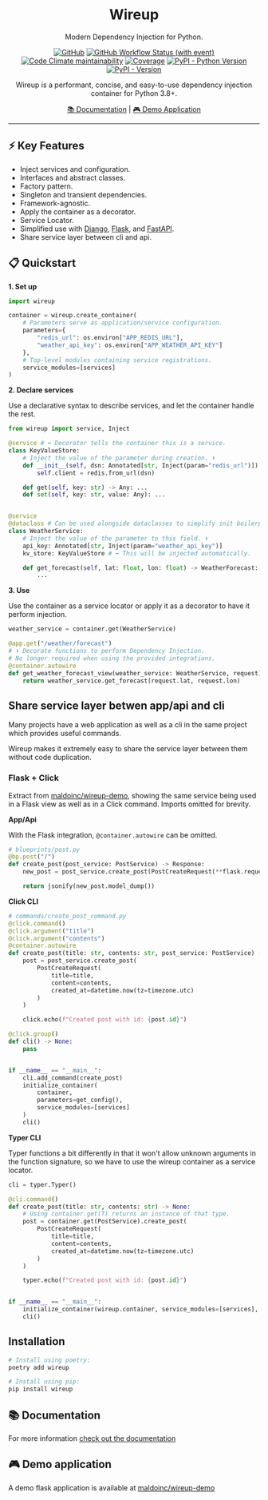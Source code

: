 <div align="center">
<h1>Wireup</h1>
<p>Modern Dependency Injection for Python.</p>

[![GitHub](https://img.shields.io/github/license/maldoinc/wireup)](https://github.com/maldoinc/wireup)
[![GitHub Workflow Status (with event)](https://img.shields.io/github/actions/workflow/status/maldoinc/wireup/run_all.yml)](https://github.com/maldoinc/wireup)
[![Code Climate maintainability](https://img.shields.io/codeclimate/maintainability/maldoinc/wireup?label=Code+Climate)](https://codeclimate.com/github/maldoinc/wireup)
[![Coverage](https://img.shields.io/codeclimate/coverage/maldoinc/wireup?label=Coverage)](https://codeclimate.com/github/maldoinc/wireup)
[![PyPI - Python Version](https://img.shields.io/pypi/pyversions/wireup)](https://pypi.org/project/wireup/)
[![PyPI - Version](https://img.shields.io/pypi/v/wireup)](https://pypi.org/project/wireup/)

<p>Wireup is a performant, concise, and easy-to-use dependency injection container for Python 3.8+.</p>
<p><a target="_blank" href="https://maldoinc.github.io/wireup">📚 Documentation</a> | <a target="_blank" href="https://github.com/maldoinc/wireup-demo">🎮 Demo Application</a></p>
</div>

---

## ⚡ Key Features
* Inject services and configuration.
* Interfaces and abstract classes.
* Factory pattern.
* Singleton and transient dependencies.
* Framework-agnostic.
* Apply the container as a decorator.
* Service Locator.
* Simplified use with [Django](https://maldoinc.github.io/wireup/latest/integrations/django/),
[Flask](https://maldoinc.github.io/wireup/latest/integrations/flask/), and 
[FastAPI](https://maldoinc.github.io/wireup/latest/integrations/fastapi/).
* Share service layer between cli and api.

## 📋 Quickstart

**1. Set up**

```python
import wireup

container = wireup.create_container(
    # Parameters serve as application/service configuration.
    parameters={
        "redis_url": os.environ["APP_REDIS_URL"],
        "weather_api_key": os.environ["APP_WEATHER_API_KEY"]
    },
    # Top-level modules containing service registrations.
    service_modules=[services]
)
```

**2. Declare services**

Use a declarative syntax to describe services, and let the container handle the rest.

```python
from wireup import service, Inject

@service # ⬅️ Decorator tells the container this is a service.
class KeyValueStore:
    # Inject the value of the parameter during creation. ⬇️ 
    def __init__(self, dsn: Annotated[str, Inject(param="redis_url")]):
        self.client = redis.from_url(dsn)

    def get(self, key: str) -> Any: ...
    def set(self, key: str, value: Any): ...


@service
@dataclass # Can be used alongside dataclasses to simplify init boilerplate.
class WeatherService:
    # Inject the value of the parameter to this field. ⬇️
    api_key: Annotated[str, Inject(param="weather_api_key")]
    kv_store: KeyValueStore # ⬅️ This will be injected automatically.

    def get_forecast(self, lat: float, lon: float) -> WeatherForecast:
        ...
```

**3. Use**

Use the container as a service locator or apply it as a decorator to have it perform injection.

```python
weather_service = container.get(WeatherService)
```

```python
@app.get("/weather/forecast")
# ⬇️ Decorate functions to perform Dependency Injection.
# No longer required when using the provided integrations.
@container.autowire
def get_weather_forecast_view(weather_service: WeatherService, request):
    return weather_service.get_forecast(request.lat, request.lon)
```

## Share service layer betwen app/api and cli

Many projects have a web application as well as a cli in the same project which
provides useful commands.

Wireup makes it extremely easy to share the service layer between them without
code duplication.

### Flask + Click

Extract from [maldoinc/wireup-demo](https://github.com/maldoinc/wireup-demo),
showing the same service being used in a Flask view as well as in a Click command.
Imports omitted for brevity.


**App/Api**

With the Flask integration, `@container.autowire` can be omitted.


```python
# blueprints/post.py
@bp.post("/")
def create_post(post_service: PostService) -> Response:
    new_post = post_service.create_post(PostCreateRequest(**flask.request.json))

    return jsonify(new_post.model_dump())
```

**Click CLI**

```python
# commands/create_post_command.py
@click.command()
@click.argument("title")
@click.argument("contents")
@container.autowire
def create_post(title: str, contents: str, post_service: PostService) -> None:
    post = post_service.create_post(
        PostCreateRequest(
            title=title, 
            content=contents, 
            created_at=datetime.now(tz=timezone.utc)
        )
    )

    click.echo(f"Created post with id: {post.id}")

@click.group()
def cli() -> None:
    pass


if __name__ == "__main__":
    cli.add_command(create_post)
    initialize_container(
        container, 
        parameters=get_config(), 
        service_modules=[services]
    )
    cli()
```

**Typer CLI**

Typer functions a bit differently in that it won't allow unknown arguments
in the function signature, so we have to use the wireup container as a service locator.

```python
cli = typer.Typer()

@cli.command()
def create_post(title: str, contents: str) -> None:
    # Using container.get(T) returns an instance of that type.
    post = container.get(PostService).create_post(
        PostCreateRequest(
            title=title, 
            content=contents, 
            created_at=datetime.now(tz=timezone.utc)
        )
    )

    typer.echo(f"Created post with id: {post.id}")


if __name__ == "__main__":
    initialize_container(wireup.container, service_modules=[services], parameters=get_config())
    cli()
```

## Installation

```bash
# Install using poetry:
poetry add wireup

# Install using pip:
pip install wireup
```

## 📚 Documentation

For more information [check out the documentation](https://maldoinc.github.io/wireup)

## 🎮 Demo application

A demo flask application is available at [maldoinc/wireup-demo](https://github.com/maldoinc/wireup-demo)
